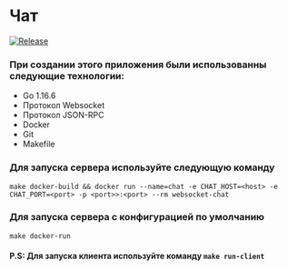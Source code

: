 # Чат
[![Release](https://img.shields.io/badge/release-v1.1.1-blue)](https://github.com/Lapp-coder/websocket-chat/releases)

### При создании этого приложения были использованны следующие технологии:
* Go 1.16.6
* Протокол Websocket
* Протокол JSON-RPC
* Docker
* Git
* Makefile

### Для запуска сервера используйте следующую команду
```make docker-build && docker run --name=chat -e CHAT_HOST=<host> -e CHAT_PORT=<port> -p <port>>:<port> --rm websocket-chat```

### Для запуска сервера с конфигурацией по умолчанию
```make docker-run```

#### P.S: Для запуска клиента используйте команду ```make run-client```
